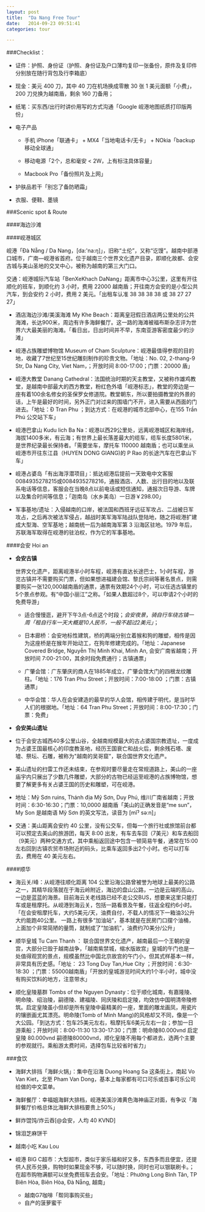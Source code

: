```yaml
---
layout: post
title:  "Da Nang Free Tour"
date:   2014-09-23 09:51:41
categories: tour

---
```



###Checklist：


- 证件：护照、身份证（护照、身份证及户口薄均复印一张备份，原件及复印件分别放在随行背包及行李箱底） 

- 现金：美元 400 刀，其中 40 刀在机场换成零散 30 张 1 美元面额「小费」，200 刀兑换为越南盾，剩余 160 刀备用；

- 纸笔：买东西/出行时讲价用写的方式沟通「Google 岘港地图纸质打印版两份」

- 电子产品
   
   - 手机 iPhone「联通卡」 + MX4「当地电话卡/无卡」 + NOkia「backup 移动全球通」
   - 移动电源「2个，总和毫安 < 2W，上有标注具体容量」
   
   - Macbook Pro「备份照片及上网」
   
   
- 护肤品若干「别忘了备防晒霜」

- 衣服、便鞋、墨镜
   
   
###Scenic spot & Route

####海边沙滩

####岘港城区

岘港「Đà Nẵng / Da Nang，[da:'na:ŋ]」，旧称“土伦”，又称“讫馒”。越南中部港口城市，广南—岘港省首府。位于越南三个世界文化遗产目录，即顺化故都、会安古城与美山圣地的交叉中心，被称为越南的第三大门口。

交通：岘港城际汽车站「BenXeKhach DaNang」距离市中心3公里，这里有开往顺化的班车，到顺化约 3 小时，费用 22000 越南盾；开往南方会安的是小型公共汽车，到会安约 2 小时，费用 2 美元。「出租车认准 38 38 38 38 或 38 27 27 27」

- 酒店海边沙滩/美溪海滩 My Khe Beach：距离皇冠假日酒店两公里处的公共海滩，长达900米，周边有许多海鲜餐厅。这一路的海滩被福布斯杂志评为世界六大最美丽的海滩。「看日出，日出时间并不早，东南亚游客密度最少的沙滩」

- 岘港占族雕塑博物馆 Museum of Cham Sculpture：岘港最值得参观的目的地，收藏了7世纪至15世纪雕刻制作的珍贵文物。「地址：No. 02, 2-thang-9 Str, Da Nang City, Viet Nam，；开放时间 8:00-17:00；门票：20000 盾」

- 岘港大教堂 Danang Cathedral：法国统治时期的天主教堂，又被称作雄鸡教堂，是越南中部最大的西方教堂，粉红色外墙「岘港标志」，教堂的旁边是一座有着100余名修女的圣保罗女修道院。教堂朝东，所以要拍摄教堂的外景的话，上午是最好的时间，另外正门对过来的围墙门不开，进入需要从西面的门进去。「地址：Đ Tran Phu ；到达方式：在岘港的城市北部中心，在155 Trần Phú 公交站下车」

- 岘港巴拿山 Kudu lich Ba Na：岘港以西29公里处，远离岘港城区和海岸线，海拔1400多米，有云海；有世界上最长落差最大的缆车，缆车长度5801米，是世界纪录最长保持者。「需要坐车，摩托车 110000 越南盾；也可以乘坐从岘港市开往东江县（HUYEN DONG GIANG)的 P Rao 的长途汽车在巴拿山下车」

- 岘港占婆岛「有出海浮潜项目」：抵达岘港后提前一天致电中文客服0084935278215或0084935278216，通报酒店、人数、出行目的地以及联系电话等信息，客服会在当晚8点以前电话或短信通知，通报次日导游、车牌以及集合时间等信息；「迦南岛（水乡美岛）一日游￥298.00」

- 军事基地/遗址：入侵越南的口岸，被法国和西班牙远征军攻占、二战被日军攻占，之后再次被法军侵占，越战时美军海军陆战队登陆地，随之将岘港扩建成大型海、空军基地；越南统一后为越南海军第 3 沿海区驻地。1979 年后，苏联海军取得在岘港的驻泊权，作为它的军事基地。

####会安 Hoi an



- **会安古镇**
    
    世界文化遗产，距离岘港半小时车程，岘港有直达长途巴士，1小时车程，游览古镇并不需要购买门票，但如果想进福建会馆、黎氏宗祠等著名景点，则需要购买一张120,000越南盾的通票，通票有效期24个小时，可以任选古镇里的5个景点参观。有“中国小丽江”之称。「如果人数超过8个，可以申请2个小时的免费导游」
    
    - 适合慢慢逛，避开下午3点-6点这个时段；*会安夜景*，*骑自行车绕古镇一周「租自行车一天大概是10人民币，一般不超过2美元」*；
    
    - 日本廊桥：会安地标性建筑，桥的两端分别立着猴和狗的雕塑，相传是因为这座桥是在猴年开始动工，在狗年修建完成的。「地址：Japanese Covered Bridge, Nguyễn Thị Minh Khai, Minh An, 会安广南省越南；开放时间 7:00-21:00，其余时段免费通行；古镇通票」
    
    - 广肇会馆：广东肇庆的商人在1885年成立，广肇会馆大门的四根龙纹雕柱。「地址：176 Tran Phu Street；开放时间：7:00-18:00 ；门票：古镇通票」
    
    - 中华会馆：华人在会安建造的最早的华人会馆，相传建于明代，是当时华人们的根据地。「地址：64 Tran Phu Street；开放时间：8:00-17:30；门票：免费」

- **会安美山遗址**

- 位于会安古城西40多公里山谷，全越南规模最大的古占婆国宗教遗址，一度成为占婆王国最核心的印度教圣地，经历王国衰亡和战火后，剩余残石塔、废墟、祭坛、石雕，被称为"越南的吴哥窟"，联合国世界文化遗产。

- 美山遗址的扫雷工作还未结束，在参观时要尽量走在常规道路上，美山的一座庙宇内只展出了少数几件雕塑，大部分的古物已经运至岘港的占族博物馆，想要了解更多有关占婆王国的历史和雕塑，可在岘港。 

- 地址：Mỹ Sơn ruins, Thánh địa Mỹ Sơn, Duy Phú, 维川广南省越南；开放时间：6:30-16:30；门票：10,0000 越南盾「美山的正确发音是“me sun”，My Son 是越南语 Mỹ Sơn 的英文写法，读音为 [mǐˀ səːn]」

- 交通：美山距离会安约 40 公里，没有公交车，但每一个旅行社或旅馆前台都可以预定去美山的旅游团，每天 8:00 出发，有车去车回（7美元）和车去船回（9美元）两种交通方式，其中乘船返回途中包含一顿简易午餐，通常在15:00左右回到古镇农贸市场附近的码头，比乘车返回多出2个小时。也可以打车去，费用在 40 美元左右。

####顺华

- 海云关/峰：从岘港往顺化距离 104 公里沿海公路曾被誉为地球上最美的公路之一，其精华段落就在于海云岭附近，海边的盘山公路，一边是云端的高山，一边是蓝蓝的海景。目前海云关老线路已经不走公交BUS，想要来这里只能打车或是租摩托。从岘港到海云关，包括一路看景及午餐，往返全程约6小时。「在会安租摩托车，大约5美元/天，油费自付，不载人的情况下一箱油3公升大约能跑40公里。 一路上有很多“加油站”，基本就是在民房门口摆个油桶，上面加个非常简陋的量筒，就制成了“加油机”，油费约70美分/公升」

- 顺华皇城 Tu Cam Thanh ： 联合国世界文化遗产，越南最后一个王朝的皇宫，大部分已毁于越南战争，「越南紫禁城，缩水版故宫」皇城的午门也是一处值得观赏的景点，规模虽然比中国北京故宫的午门小，但其式样基本一样，非常具有历史感。「地址： 23 Tong Duy Tan,Hue City ；开放时间：6:30-18:30 ；门票：55000越南盾」「开放的皇城游览时间大约1个半小时，城中没有购买饮料的地方，注意带水」

- 顺化皇陵墓群 Tombs of the Nguyen Dynasty：位于顺化城南，有嘉隆陵、明命陵、绍治陵，嗣德陵、建福陵、同庆陵和启定陵，均效仿中国明清帝陵修筑。启定皇陵虽小但却是所有皇陵中最精美的一座，里面的雕龙画凤，用瓷片的镶嵌画尤其漂亮。明命陵(Tomb of Minh Mang)的风格却又不同，像是一个大公园。「到达方式：包车25美元左右，租摩托车6美元左右一台；参加一日游乘船；开放时间：8:00-11:30 13:30-17:30；门票：明命陵80.000vnd 启定皇陵 80.000vnd 嗣德陵80000vnd，顺化皇陵不用每个都进去，选两个主要的参观就行。乘船游太费时间，选择包车比较省时省力」

###食饮

- 海鲜大排挡「海鲜火锅」：集中在沿海 Duong Hoang Sa 这条街上，南起 Vo Van Kiet，北至 Pham Van Dong，基本上每家都有可口可乐或百事可乐公司给做的中文菜单。

- 海鲜餐厅：幸福姐海鲜大排档，岘港美溪沙滩黄色海神庙正对面，有争议「海鲜餐厅价格总体比海鲜大排档要贵上50%」

- 鲜炸馄饨/炸云吞[@会安，人均 40 KVND]

- 锦泪芝麻饼干

- 越南小吃 Kau Lou

- 岘港 BIG C超市：大型超市，类似于家乐福和好又多，东西多而且便宜，还提供人民币兑换，购物时如果现金不够，可以随时换，同时也可以银联刷卡。；在超市购物满额可以坐免费班车去会安。「地址：Phường Long Bình Tân, TP Biên Hòa, Biên Hòa, Đà Nẵng, 越南」

    - 越南G7咖啡「帮同事购买些」
    - 自产的菠萝蜜干